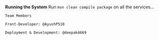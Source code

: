 ****Running the System****
Run ```mvn clean compile package``` on all the services...

```Team Members```

```Front-Developer: @AyushP510```

```Deployment & Development: @deepak4669```

